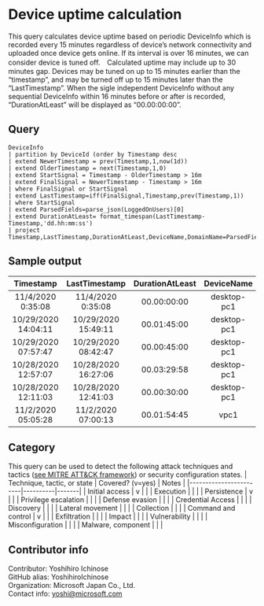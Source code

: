 # Device uptime calculation  
This query calculates device uptime based on periodic DeviceInfo which is recorded every 15 minutes regardless of device’s network connectivity and uploaded once device gets online. If its interval is over 16 minutes, we can consider device is tuned off.　Calculated uptime may include up to 30 minutes gap. Devices may be tuned on up to 15 minutes earlier than the “timestamp”, and may be turned off up to 15 minutes later than the “LastTimestamp”.  When the sigle independent DeviceInfo without any sequential DeviceInfo within 16 minutes before or after is recorded, “DurationAtLeast” will be displayed as “00.00:00:00”.

## Query
```
DeviceInfo 
| partition by DeviceId (order by Timestamp desc
| extend NewerTimestamp = prev(Timestamp,1,now(1d))
| extend OlderTimestamp = next(Timestamp,1,0)
| extend StartSignal = Timestamp - OlderTimestamp > 16m
| extend FinalSignal = NewerTimestamp - Timestamp > 16m
| where FinalSignal or StartSignal
| extend LastTimestamp=iff(FinalSignal,Timestamp,prev(Timestamp,1))
| where StartSignal
| extend ParsedFields=parse_json(LoggedOnUsers)[0]
| extend DurationAtLeast= format_timespan(LastTimestamp-Timestamp,'dd.hh:mm:ss')
| project Timestamp,LastTimestamp,DurationAtLeast,DeviceName,DomainName=ParsedFields.DomainName,UserName=ParsedFields.UserName)
```
## Sample output  
| Timestamp | LastTimestamp | DurationAtLeast | DeviceName | DomainName | UserName |
|:---------------:|:---------------:|:-------:|:-------:|:-------:|:-------:|
| 11/4/2020 0:35:08 | 11/4/2020 0:35:08 | 00.00:00:00 | desktop-pc1 | DESKTOP-PC1 | localuser1 |
| 10/29/2020 14:04:11 | 10/29/2020 15:49:11 | 00.01:45:00 | desktop-pc1 | DESKTOP-PC1 | localuser1 |
| 10/29/2020 07:57:47 | 10/29/2020 08:42:47 | 00.00:45:00 | desktop-pc1 | DESKTOP-PC1 | localuser1 |
| 10/28/2020 12:57:07 | 10/28/2020 16:27:06 | 00.03:29:58 | desktop-pc1 | DESKTOP-PC1 | localuser1 |
| 10/28/2020 12:11:03 | 10/28/2020 12:41:03 | 00.00:30:00 | desktop-pc1 | DESKTOP-PC1 | localuser1 |
| 11/2/2020 05:05:28 | 11/2/2020 07:00:13 | 00.01:54:45 | vpc1 | AzureAD | User01 |

## Category
This query can be used to detect the following attack techniques and tactics ([see MITRE ATT&CK framework](https://attack.mitre.org/)) or security configuration states.
| Technique, tactic, or state | Covered? (v=yes) | Notes |
|------------------------|----------|-------|
| Initial access | v |  |
| Execution |  |  |
| Persistence | v |  | 
| Privilege escalation |  |  |
| Defense evasion |  |  | 
| Credential Access |  |  | 
| Discovery |  |  | 
| Lateral movement |  |  | 
| Collection |  |  | 
| Command and control | v |  | 
| Exfiltration |  |  | 
| Impact |  |  |
| Vulnerability |  |  |
| Misconfiguration |  |  |
| Malware, component |  |  |

## Contributor info
Contributor: Yoshihiro Ichinose  
GitHub alias: YoshihiroIchinose  
Organization: Microsoft Japan Co., Ltd.  
Contact info: yoshi@microsoft.com  
